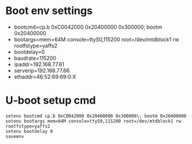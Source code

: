 # Boot env settings #
  * bootcmd=cp.b 0xC0042000 0x20400000 0x300000; bootm 0x20400000
  * bootargs=mem=64M console=ttyS0,115200 root=/dev/mtdblock1 rw rootfstype=yaffs2
  * bootdelay=0
  * baudrate=115200
  * ipaddr=192.168.77.61
  * serverip=192.168.77.66
  * ethaddr=46:52:69:69:0:X

# U-boot setup cmd #

```
setenv bootcmd cp.b 0xC0042000 0x20400000 0x300000\; bootm 0x20400000
setenv bootargs mem=64M console=ttyS0,115200 root=/dev/mtdblock1 rw rootfstype=yaffs2
setenv bootdelay 0
saveenv
```